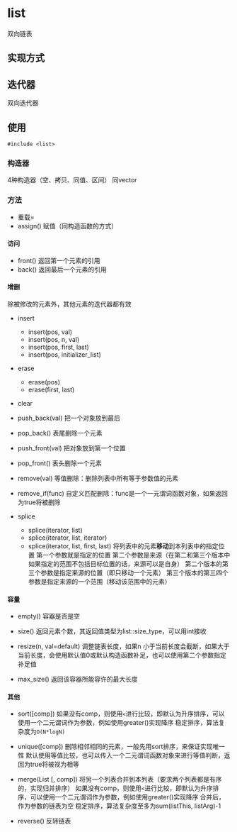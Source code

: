 # list
双向链表

## 实现方式

## 迭代器
双向迭代器

## 使用
```
#include <list>
```

### 构造器
4种构造器（空、拷贝、同值、区间）
同vector

### 方法
+ 重载=
+ assign()
赋值（同构造函数的方式）

#### 访问
+ front()
返回第一个元素的引用
+ back()
返回最后一个元素的引用

#### 增删
除被修改的元素外，其他元素的迭代器都有效
+ insert
	- insert(pos, val)
	- insert(pos, n, val)
	- insert(pos, first, last)
	- insert(pos, initializer_list)
+ erase
	- erase(pos)
	- erase(first, last)
+ clear

+ push_back(val)
把一个对象放到最后
+ pop_back()
表尾删除一个元素

+ push_front(val)
把对象放到第一个位置
+ pop_front()
表头删除一个元素

+ remove(val)
等值删除：删除列表中所有等于参数值的元素
+ remove_if(func)
自定义匹配删除：func是一个一元谓词函数对象，如果返回为true将被删除

+ splice
	- splice(iterator, list<T>)
	- splice(iterator, list<T>, iterator)
	- splice(iterator, list<T>, first, last)
将列表中的元素**移动**到本列表中的指定位置
第一个参数就是指定的位置
第二个参数是来源（在第二和第三个版本中如果指定的范围不包括目标位置的话，来源可以是自身）
第二个版本的第三个参数是指定来源的位置（即只移动一个元素）
第三个版本的第三四个参数是指定来源的一个范围（移动该范围中的元素）

#### 容量
+ empty()
容器是否是空
+ size()
返回元素个数，其返回值类型为list<T>::size_type，可以用int接收
+ resize(n, val=default)
调整链表长度，如果n 小于当前长度会截断，如果大于当前长度，会使用默认值0或默认构造函数补足，也可以使用第二个参数指定补足值

+ max_size()
返回该容器所能容许的最大长度

#### 其他
+ sort([comp])
如果没有comp，则使用`<`进行比较，即默认为升序排序，可以使用一个二元谓词作为参数，例如使用greater<T>()实现降序
稳定排序，算法复杂度为`O(N*logN)`

+ unique([comp])
删除相邻相同的元素，一般先用sort排序，来保证实现唯一性
默认使用等值比较，也可以传入一个二元谓词函数对象来进行等值判断，返回为true将被视为相等

+ merge(List<T> [, comp])
将另一个列表合并到本列表（要求两个列表都是有序的，实现归并排序）
如果没有comp，则使用`<`进行比较，即默认为升序排序，可以使用一个二元谓词作为参数，例如使用greater<T>()实现降序
合并后，作为参数的链表为空
稳定排序，算法复杂度至多为sum(listThis, listArg)-1

+ reverse()
反转链表
